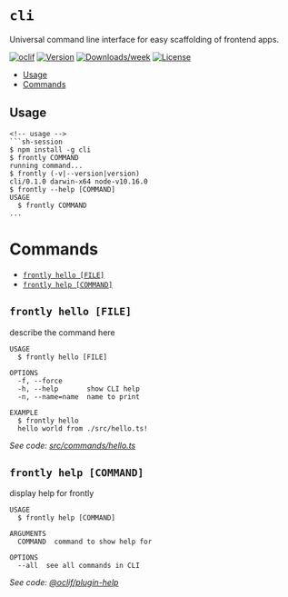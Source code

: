 # `cli`

Universal command line interface for easy scaffolding of frontend apps.

[![oclif](https://img.shields.io/badge/cli-oclif-brightgreen.svg)](https://oclif.io)
[![Version](https://img.shields.io/npm/v/cli.svg)](https://npmjs.org/package/cli)
[![Downloads/week](https://img.shields.io/npm/dw/cli.svg)](https://npmjs.org/package/cli)
[![License](https://img.shields.io/npm/l/cli.svg)](https://github.com/frontly/cli/blob/master/package.json)

<!-- toc -->

- [Usage](#usage)
- [Commands](#commands)
  <!-- tocstop -->

## Usage

````
<!-- usage -->
```sh-session
$ npm install -g cli
$ frontly COMMAND
running command...
$ frontly (-v|--version|version)
cli/0.1.0 darwin-x64 node-v10.16.0
$ frontly --help [COMMAND]
USAGE
  $ frontly COMMAND
...
````

<!-- usagestop -->

# Commands

<!-- commands -->

- [`frontly hello [FILE]`](#frontly-hello-file)
- [`frontly help [COMMAND]`](#frontly-help-command)

## `frontly hello [FILE]`

describe the command here

```
USAGE
  $ frontly hello [FILE]

OPTIONS
  -f, --force
  -h, --help       show CLI help
  -n, --name=name  name to print

EXAMPLE
  $ frontly hello
  hello world from ./src/hello.ts!
```

_See code: [src/commands/hello.ts](https://github.com/frontly/cli/blob/v0.1.0/src/commands/hello.ts)_

## `frontly help [COMMAND]`

display help for frontly

```
USAGE
  $ frontly help [COMMAND]

ARGUMENTS
  COMMAND  command to show help for

OPTIONS
  --all  see all commands in CLI
```

_See code: [@oclif/plugin-help](https://github.com/oclif/plugin-help/blob/v2.2.0/src/commands/help.ts)_

<!-- commandsstop -->
